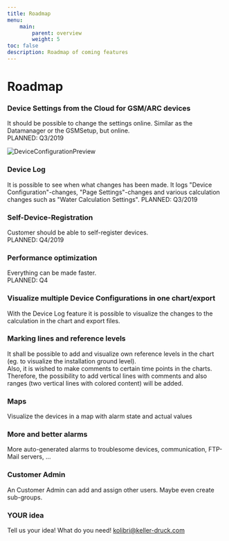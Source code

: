 ```yaml
---
title: Roadmap
menu:
    main:
        parent: overview
        weight: 5
toc: false
description: Roadmap of coming features
---
```

# Roadmap

### Device Settings from the Cloud for GSM/ARC devices
It should be possible to change the settings online. Similar as the Datamanager or the GSMSetup, but online.  
PLANNED: Q3/2019

![DeviceConfigurationPreview](/img/DeviceConfigurationPreview.png "DeviceConfigurationPreview")

### Device Log
It is possible to see when what changes has been made. It logs "Device Configuration"-changes, "Page Settings"-changes and various calculation changes such as "Water Calculation Settings".
PLANNED: Q3/2019

### Self-Device-Registration
Customer should be able to self-register devices.  
PLANNED: Q4/2019

### Performance optimization
Everything can be made faster.  
PLANNED: Q4

### Visualize multiple Device Configurations in one chart/export
With the Device Log feature it is possible to visualize the changes to the calculation in the chart and export files.

### Marking lines and reference levels
It shall be possible to add and visualize own reference levels in the chart (eg. to visualize the installation ground level).  
Also, it is wished to make comments to certain time points in the charts. Therefore, the possibility to add vertical lines with comments and also ranges (two vertical lines with colored content) will be added.

### Maps
Visualize the devices in a map with alarm state and actual values

### More and better alarms
More auto-generated alarms to troublesome devices, communication, FTP-Mail servers, ...

### Customer Admin
An Customer Admin can add and assign other users. Maybe even create sub-groups.

### YOUR idea
Tell us your idea! What do you need!
<kolibri@keller-druck.com>